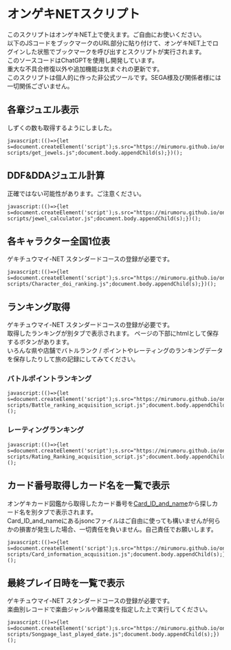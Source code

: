 # オンゲキNETスクリプト<br>
このスクリプトはオンゲキNET上で使えます。ご自由にお使いください。<br>
以下のJSコードをブックマークのURL部分に貼り付けて、オンゲキNET上でログインした状態でブックマークを呼び出すとスクリプトが実行されます。<br>
このソースコードはChatGPTを使用し開発しています。<br>
重大な不具合修復以外や追加機能は気まぐれの更新です。<br>
このスクリプトは個人的に作った非公式ツールです。SEGA様及び関係者様には一切関係ございません。<br>

## 各章ジュエル表示
しずくの数も取得するようにしました。<br>
```
javascript:(()=>{let s=document.createElement('script');s.src="https://mirumoru.github.io/ongeki-scripts/get_jewels.js";document.body.appendChild(s);})();  
```
## DDF&DDAジュエル計算
正確ではない可能性があります。ご注意ください。<br>
```
javascript:(()=>{let s=document.createElement('script');s.src="https://mirumoru.github.io/ongeki-scripts/jewel_calculator.js";document.body.appendChild(s);})();  
```

## 各キャラクター全国1位表  
ゲキチュウマイ-NET スタンダードコースの登録が必要です。  
```
javascript:(()=>{let s=document.createElement('script');s.src="https://mirumoru.github.io/ongeki-scripts/Character_doi_ranking.js";document.body.appendChild(s);})();
```

## ランキング取得  
ゲキチュウマイ-NET スタンダードコースの登録が必要です。  
取得したランキングが別タブで表示されます。
ページの下部にhtmlとして保存するボタンがあります。  
いろんな県や店舗でバトルランク / ポイントやレーティングのランキングデータを保存したりして旅の記録にしてみてください。
### バトルポイントランキング  
```
javascript:(()=>{let s=document.createElement('script');s.src="https://mirumoru.github.io/ongeki-scripts/Battle_ranking_acquisition_script.js";document.body.appendChild(s);})();
```
### レーティングランキング  
```
javascript:(()=>{let s=document.createElement('script');s.src="https://mirumoru.github.io/ongeki-scripts/Rating_Ranking_acquisition_script.js";document.body.appendChild(s);})();
```

## カード番号取得しカード名を一覧で表示  
オンゲキカード図鑑から取得したカード番号を[Card_ID_and_name](Card_ID_and_name)から探しカード名を別タブで表示されます。  
Card_ID_and_nameにあるjsoncファイルはご自由に使っても構いませんが何らかの損害が発生した場合、一切責任を負いません。自己責任でお願いします。  
```
javascript:(()=>{let s=document.createElement('script');s.src="https://mirumoru.github.io/ongeki-scripts/Card_information_acquisition.js";document.body.appendChild(s);})();
```
## 最終プレイ日時を一覧で表示 
ゲキチュウマイ-NET スタンダードコースの登録が必要です。  
楽曲別レコードで楽曲ジャンルや難易度を指定した上で実行してください。
```
javascript:(()=>{let s=document.createElement('script');s.src="https://mirumoru.github.io/ongeki-scripts/Songpage_last_played_date.js";document.body.appendChild(s);})();
```
